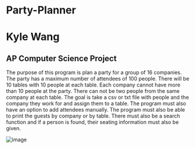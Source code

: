 # Party-Planner
# Kyle Wang
## AP Computer Science Project
The purpose of this program is plan a party for a group of 16 companies. The party has a maximum number of attendees of 100 people.
There will be 10 tables with 10 people at each table. Each company cannot have more than 10 people at the party.
There can not be two people from the same company at each table. The goal is take a csv or txt file with people and the company they work for
and assign them to a table. The program must also have an option to add attendees manually. The program must also be able to print the guests
by company or by table. There must also be a search function and if a person is found, their seating information must also be given. 

![image](https://user-images.githubusercontent.com/98037740/213769794-86e9be5f-1df6-4489-ab77-7f20833e95be.png)
